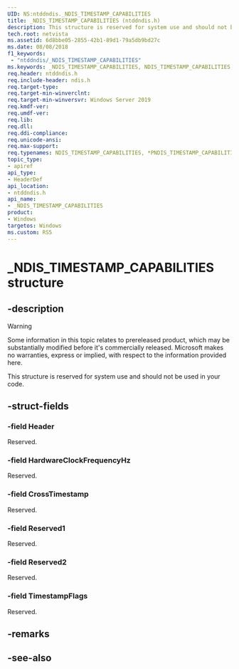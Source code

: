 ```yaml
---
UID: NS:ntddndis._NDIS_TIMESTAMP_CAPABILITIES
title: _NDIS_TIMESTAMP_CAPABILITIES (ntddndis.h)
description: This structure is reserved for system use and should not be used in your code.
tech.root: netvista
ms.assetid: 6d8bbe05-2855-42b1-89d1-79a5db9bd27c
ms.date: 08/08/2018
f1_keywords:
 - "ntddndis/_NDIS_TIMESTAMP_CAPABILITIES"
ms.keywords: _NDIS_TIMESTAMP_CAPABILITIES, NDIS_TIMESTAMP_CAPABILITIES, *PNDIS_TIMESTAMP_CAPABILITIES, 
req.header: ntddndis.h
req.include-header: ndis.h
req.target-type:
req.target-min-winverclnt:
req.target-min-winversvr: Windows Server 2019
req.kmdf-ver:
req.umdf-ver:
req.lib:
req.dll:
req.ddi-compliance:
req.unicode-ansi:
req.max-support:
req.typenames: NDIS_TIMESTAMP_CAPABILITIES, *PNDIS_TIMESTAMP_CAPABILITIES
topic_type: 
- apiref
api_type: 
- HeaderDef
api_location: 
- ntddndis.h
api_name: 
- _NDIS_TIMESTAMP_CAPABILITIES
product:
- Windows
targetos: Windows
ms.custom: RS5
---
```


# _NDIS_TIMESTAMP_CAPABILITIES structure

## -description

> [!WARNING]
> Some information in this topic relates to prereleased product, which may be substantially modified before it's commercially released. Microsoft makes no warranties, express or implied, with respect to the information provided here.

This structure is reserved for system use and should not be used in your code.

## -struct-fields

### -field Header

Reserved.
 
### -field HardwareClockFrequencyHz

Reserved.
 
### -field CrossTimestamp

Reserved.
 
### -field Reserved1

Reserved.
 
### -field Reserved2

Reserved.
 
### -field TimestampFlags

Reserved. 

## -remarks

## -see-also
